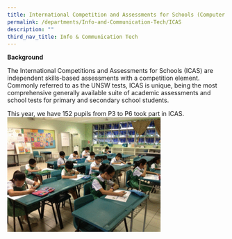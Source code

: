 ```yaml
---
title: International Competition and Assessments for Schools (Computer Skills)
permalink: /departments/Info-and-Communication-Tech/ICAS
description: ""
third_nav_title: Info & Communication Tech
---
```

**Background**

The International Competitions and Assessments for Schools (ICAS) are independent skills-based assessments with a competition element. Commonly referred to as the UNSW tests, ICAS is unique, being the most comprehensive generally available suite of academic assessments and school tests for primary and secondary school students.

 

This year, we have 152 pupils from P3 to P6 took part in ICAS.
<img src="/images/2014ICASCompSkillanimatedgif.gif" 
     style="width:70%">